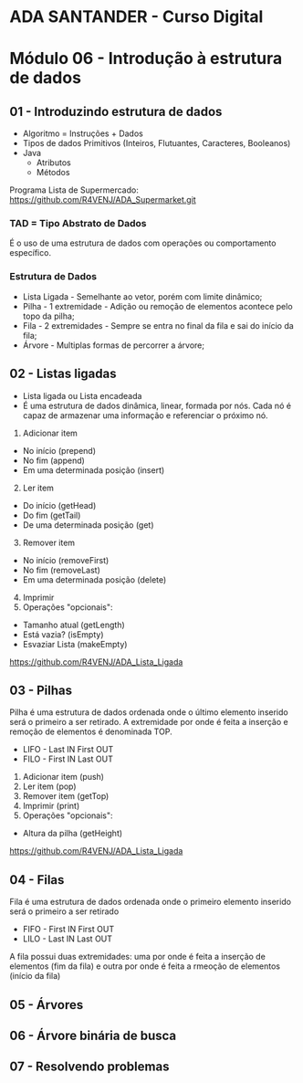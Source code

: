 # ADA SANTANDER - Curso Digital
# Módulo 06 - Introdução à estrutura de dados

## 01 - Introduzindo estrutura de dados
* Algoritmo  = Instruções + Dados
* Tipos de dados Primitivos (Inteiros, Flutuantes, Caracteres, Booleanos)
* Java
  * Atributos
  * Métodos

Programa Lista de Supermercado:
https://github.com/R4VENJ/ADA_Supermarket.git
### TAD = Tipo Abstrato de Dados
É o uso de uma estrutura de dados com operações ou comportamento específico.
### Estrutura de Dados
* Lista Ligada - Semelhante ao vetor, porém com limite dinâmico;
* Pilha - 1 extremidade - Adição ou remoção de elementos acontece pelo topo da pilha;
* Fila - 2 extremidades - Sempre se entra no final da fila e sai do início da fila;
* Árvore - Multiplas formas de percorrer a árvore;
## 02 - Listas ligadas
* Lista ligada ou Lista encadeada
 * É uma estrutura de dados dinâmica, linear, formada por nós. Cada nó é capaz de armazenar uma informação e referenciar o próximo nó.
1) Adicionar item
 * No início (prepend)
 * No fim (append)
 * Em uma determinada posição (insert)
2) Ler item
 * Do início (getHead)
 * Do fim (getTail)
 * De uma determinada posição (get)
3) Remover item
 * No início (removeFirst)
 * No fim (removeLast)
 * Em uma determinada posição (delete)
4) Imprimir
5) Operações "opcionais":
 * Tamanho atual (getLength)
 * Está vazia? (isEmpty)
 * Esvaziar Lista (makeEmpty)
   
https://github.com/R4VENJ/ADA_Lista_Ligada
## 03 - Pilhas
Pilha é uma estrutura de dados ordenada onde o último elemento inserido será o primeiro a ser retirado. 
A extremidade por onde é feita a inserção e remoção de elementos é denominada TOP.
* LIFO - Last IN First OUT
* FILO - First IN Last OUT
1) Adicionar item (push)
2) Ler item (pop)
3) Remover item (getTop)
4) Imprimir (print)
5) Operações "opcionais":
 * Altura da pilha (getHeight)


https://github.com/R4VENJ/ADA_Lista_Ligada
## 04 - Filas
Fila é uma estrutura de dados ordenada onde o primeiro elemento inserido será o primeiro a ser retirado
* FIFO - First IN First OUT
* LILO - Last IN Last OUT
  
A fila possui duas extremidades: uma por onde é feita a inserção de elementos (fim da fila) e outra por onde é feita a rmeoção de elementos (início da fila)

## 05 - Árvores


## 06 - Árvore binária de busca


## 07 - Resolvendo problemas

